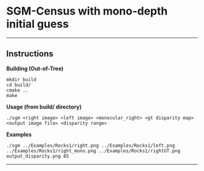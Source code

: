 SGM-Census with mono-depth initial guess
========================================

---
## Instructions

**Building (Out-of-Tree)**

    mkdir build
    cd build/
    cmake ..
    make
    
**Usage (from build/ directory)**

    ./sgm <right image> <left image> <monocular_right> <gt disparity map> <output image file> <disparity range> 

**Examples**

    ./sgm ../Examples/Rocks1/right.png ../Examples/Rocks1/left.png ../Examples/Rocks1/right_mono.png ../Examples/Rocks1/rightGT.png output_disparity.png 85

---


